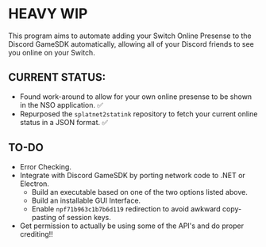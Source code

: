 # HEAVY WIP
This program aims to automate adding your Switch Online Presense to the Discord GameSDK automatically, allowing all of your Discord friends to see you online on your Switch.

## CURRENT STATUS:
* Found work-around to allow for your own online presense to be shown in the NSO application. ✅
* Repurposed the `splatnet2statink` repository to fetch your current online status in a JSON format. ✅

## TO-DO
* Error Checking.
* Integrate with Discord GameSDK by porting network code to .NET or Electron.
  * Build an executable based on one of the two options listed above.
  * Build an installable GUI Interface.
  * Enable `npf71b963c1b7b6d119` redirection to avoid awkward copy-pasting of session keys.
* Get permission to actually be using some of the API's and do proper crediting!!
